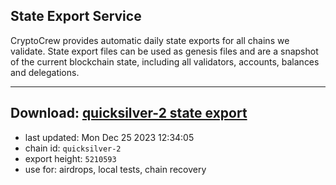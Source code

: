 ## State Export Service
CryptoCrew provides automatic daily state exports for all chains we validate. State export files can be used as genesis files and are a snapshot of the current blockchain state, including all validators, accounts, balances and delegations.

---
**Download: [quicksilver-2 state export](https://dl.ccvalidators.com/SERVICE/quicksilver/quicksilver-2_export_5210593.json)**
---

- last updated: Mon Dec 25 2023 12:34:05
- chain id: `quicksilver-2`
- export height: `5210593`
- use for: airdrops, local tests, chain recovery
